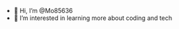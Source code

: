 - 👋 Hi, I’m @Mo85636
- 👀 I’m interested in learning more about coding and tech

<!---
Mo85636/Mo85636 is a ✨ special ✨ repository because its `README.md` (this file) appears on your GitHub profile.
You can click the Preview link to take a look at your changes.
--->
